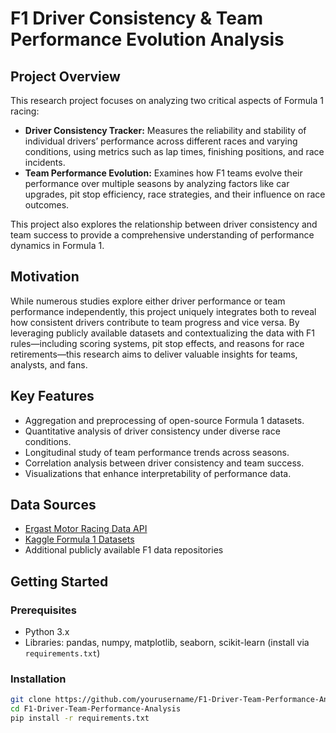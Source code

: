 # F1 Driver Consistency & Team Performance Evolution Analysis

## Project Overview
This research project focuses on analyzing two critical aspects of Formula 1 racing:

- **Driver Consistency Tracker:** Measures the reliability and stability of individual drivers’ performance across different races and varying conditions, using metrics such as lap times, finishing positions, and race incidents.
- **Team Performance Evolution:** Examines how F1 teams evolve their performance over multiple seasons by analyzing factors like car upgrades, pit stop efficiency, race strategies, and their influence on race outcomes.

This project also explores the relationship between driver consistency and team success to provide a comprehensive understanding of performance dynamics in Formula 1.

## Motivation
While numerous studies explore either driver performance or team performance independently, this project uniquely integrates both to reveal how consistent drivers contribute to team progress and vice versa. By leveraging publicly available datasets and contextualizing the data with F1 rules—including scoring systems, pit stop effects, and reasons for race retirements—this research aims to deliver valuable insights for teams, analysts, and fans.

## Key Features
- Aggregation and preprocessing of open-source Formula 1 datasets.
- Quantitative analysis of driver consistency under diverse race conditions.
- Longitudinal study of team performance trends across seasons.
- Correlation analysis between driver consistency and team success.
- Visualizations that enhance interpretability of performance data.

## Data Sources
- [Ergast Motor Racing Data API](http://ergast.com/mrd/)
- [Kaggle Formula 1 Datasets](https://www.kaggle.com/datasets)
- Additional publicly available F1 data repositories

## Getting Started

### Prerequisites
- Python 3.x
- Libraries: pandas, numpy, matplotlib, seaborn, scikit-learn (install via `requirements.txt`)

### Installation
```bash
git clone https://github.com/yourusername/F1-Driver-Team-Performance-Analysis.git
cd F1-Driver-Team-Performance-Analysis
pip install -r requirements.txt
